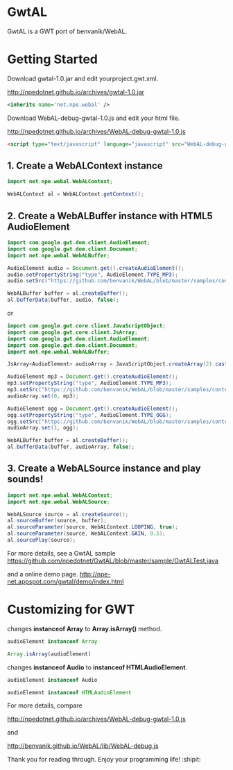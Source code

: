 # GwtAL
GwtAL is a GWT port of benvanik/WebAL.

# Getting Started

Download gwtal-1.0.jar and edit yourproject.gwt.xml.

http://npedotnet.github.io/archives/gwtal-1.0.jar

```xml
<inherits name='net.npe.webal' />
```

Download WebAL-debug-gwtal-1.0.js and edit your html file.

http://npedotnet.github.io/archives/WebAL-debug-gwtal-1.0.js

```html
<script type="text/javascript" language="javascript" src="WebAL-debug-gwtal-1.0.js"></script>
```

## 1. Create a WebALContext instance

```java
import net.npe.webal.WebALContext;

WebALContext al = WebALContext.getContext();
```

## 2. Create a WebALBuffer instance with HTML5 AudioElement

```java
import com.google.gwt.dom.client.AudioElement;
import com.google.gwt.dom.client.Document;
import net.npe.webal.WebALBuffer;

AudioElement audio = Document.get().createAudioElement();
audio.setPropertyString("type", AudioElement.TYPE_MP3);
audio.setSrc("https://github.com/benvanik/WebAL/blob/master/samples/content/invincible.mp3?raw=true");

WebALBuffer buffer = al.createBuffer();
al.bufferData(buffer, audio, false);
```

or

```java
import com.google.gwt.core.client.JavaScriptObject;
import com.google.gwt.core.client.JsArray;
import com.google.gwt.dom.client.AudioElement;
import com.google.gwt.dom.client.Document;
import net.npe.webal.WebALBuffer;

JsArray<AudioElement> audioArray = JavaScriptObject.createArray(2).cast();

AudioElement mp3 = Document.get().createAudioElement();
mp3.setPropertyString("type", AudioElement.TYPE_MP3);
mp3.setSrc("https://github.com/benvanik/WebAL/blob/master/samples/content/invincible.mp3?raw=true");
audioArray.set(0, mp3);

AudioElement ogg = Document.get().createAudioElement();
ogg.setPropertyString("type", AudioElement.TYPE_OGG);
ogg.setSrc("https://github.com/benvanik/WebAL/blob/master/samples/content/invincible.ogg?raw=true");
audioArray.set(1, ogg);

WebALBuffer buffer = al.createBuffer();
al.bufferData(buffer, audioArray, false);
```

## 3. Create a WebALSource instance and play sounds!

```java
import net.npe.webal.WebALContext;
import net.npe.webal.WebALSource;

WebALSource source = al.createSource();
al.sourceBuffer(source, buffer);
al.sourceParameter(source, WebALContext.LOOPING, true);
al.sourceParameter(source, WebALContext.GAIN, 0.5);
al.sourcePlay(source);
```

For more details, see a GwtAL sample
https://github.com/npedotnet/GwtAL/blob/master/sample/GwtALTest.java

and a online demo page.
http://npe-net.appspot.com/gwtal/demo/index.html

# Customizing for GWT

changes **instanceof Array** to **Array.isArray()** method.
```js
audioElement instanceof Array
```
```js
Array.isArray(audioElement)
```

changes **instanceof Audio** to **instanceof HTMLAudioElement**.

```js
audioElement instanceof Audio
```
```js
audioElement instanceof HTMLAudioElement
```

For more details, compare

http://npedotnet.github.io/archives/WebAL-debug-gwtal-1.0.js

and

http://benvanik.github.io/WebAL/lib/WebAL-debug.js

Thank you for reading through. Enjoy your programming life! :shipit:
